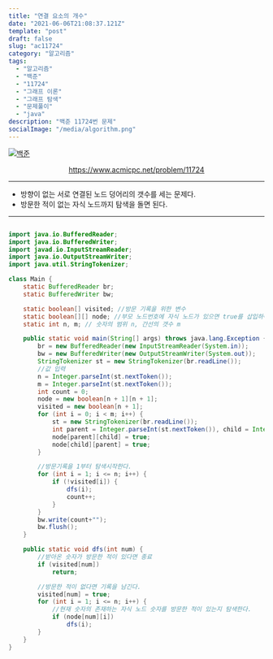 ```yaml
---
title: "연결 요소의 개수"
date: "2021-06-06T21:08:37.121Z"
template: "post"
draft: false
slug: "ac11724"
category: "알고리즘"
tags:
  - "알고리즘"
  - "백준"
  - "11724"
  - "그래프 이론"
  - "그래프 탐색"
  - "문제풀이"
  - "java"
description: "백준 11724번 문제"
socialImage: "/media/algorithm.png"
---
```


[![백준](https://d2gd6pc034wcta.cloudfront.net/images/logo@2x.png)](https://www.acmicpc.net/problem/11724)
<div style="text-align:center"><a href="https://www.acmicpc.net/problem/11724">https://www.acmicpc.net/problem/11724</a></div>

---

- 방향이 없는 서로 연결된 노드 덩어리의 갯수를 세는 문제다.
- 방문한 적이 없는 자식 노드까지 탐색을 돌면 된다.


---



```java

import java.io.BufferedReader;
import java.io.BufferedWriter;
import javad.io.InputStreamReader;
import java.io.OutputStreamWriter;
import java.util.StringTokenizer;

class Main {
    static BufferedReader br;
    static BufferedWriter bw;

    static boolean[] visited; //방문 기록을 위한 변수
    static boolean[][] node; //부모 노드번호에 자식 노드가 있으면 true를 삽입하여 어떤 자식노드가 있는지 확인을 위한 변수
    static int n, m; // 숫자의 범위 n, 간선의 갯수 m

    public static void main(String[] args) throws java.lang.Exception {
        br = new BufferedReader(new InputStreamReader(System.in));
        bw = new BufferedWriter(new OutputStreamWriter(System.out));
        StringTokenizer st = new StringTokenizer(br.readLine());
        //값 입력
        n = Integer.parseInt(st.nextToken());
        m = Integer.parseInt(st.nextToken());
        int count = 0;
        node = new boolean[n + 1][n + 1];
        visited = new boolean[n + 1];
        for (int i = 0; i < m; i++) {
            st = new StringTokenizer(br.readLine());
            int parent = Integer.parseInt(st.nextToken()), child = Integer.parseInt(st.nextToken());
            node[parent][child] = true;
            node[child][parent] = true;
        }

        //방문기록을 1부터 탐색시작한다.
        for (int i = 1; i <= n; i++) {
            if (!visited[i]) {
                dfs(i);
                count++;
            }
        }
        bw.write(count+"");
        bw.flush();
    }

    public static void dfs(int num) {
        //받아온 숫자가 방문한 적이 있다면 종료
        if (visited[num])
            return;

        //방문한 적이 없다면 기록을 남긴다.
        visited[num] = true;
        for (int i = 1; i <= n; i++) {
            //현재 숫자의 존재하는 자식 노드 숫자를 방문한 적이 있는지 탐색한다.
            if (node[num][i])
                dfs(i);
        }
    }
}

```

